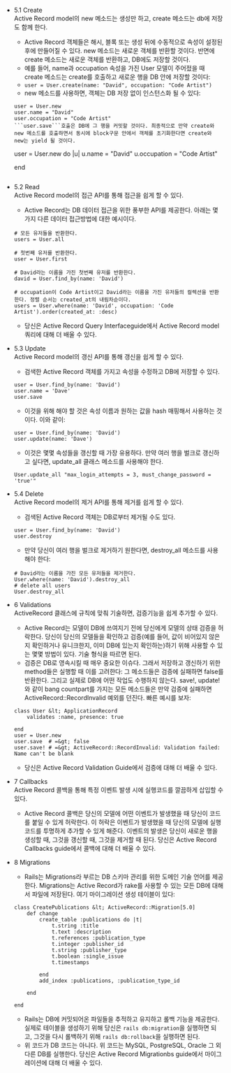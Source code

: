 - 5.1 Create  
Active Record model의 new 메소드는 생성만 하고, create 메소드는 db에 저장도 함께 한다.
    - Active Record 객체들은 해시, 블록 또는 생성 뒤에 수동적으로 속성이 설정된 후에 만들어질 수 있다. new 메소드는 새로운 객체를 반환할 것이다. 반면에 create 메소드는 새로운 객체를 반환하고, DB에도 저장할 것이다.
    - 예를 들어, name과 occupation 속성을 가진 User 모델이 주어젔을 때 create 메소드는 create를 호출하고 새로운 행을 DB 안에 저장할 것이다:
    - ```user = User.create(name: "David", occupation: "Code Artist")```
    - new 메소드를 사용하면, 객체는 DB 저장 없이 인스턴스화 될 수 있다:
    ```
    user = User.new
    user.name = "David"
    user.occupation = "Code Artist"
    ```user.save```호출은 DB에 그 행을 커밋할 것이다. 최종적으로 만약 create와 new 메소드를 호출하면서 동시에 block구문 안에서 객체를 초기화한다면 create와 new는 yield 될 것이다.
    ```
    user = User.new do |u|
        u.name = "David"
        u.occupation = "Code Artist"

    end
    ```

- 5.2 Read  
Active Record model의 접근 API를 통해 접근을 쉽게 할 수 있다.
    - Active Record는 DB 데이터 접근을 위한 풍부한 API를 제공한다. 아래는 몇가지 다른 데이터 접근방법에 대한 예시이다.
    ```
    # 모든 유저들을 반환한다.
    users = User.all
    ```
    ```
    # 첫번째 유저를 반환한다.
    user = User.first
    ```
    ```
    # David라는 이름을 가진 첫번째 유저를 반환한다.
    david = User.find_by(name: 'David')
    ```
    ```
    # occupation이 Code Artist이고 David라는 이름을 가진 유저들의 컬렉션을 반환한다. 정렬 순서는 created_at의 내림차순이다.
    users = User.where(name: 'David', occupation: 'Code Artist').order(created_at: :desc)
    ```
    - 당신은 Active Record Query Interfaceguide에서 Active Record model 쿼리에 대해 더 배울 수 있다.

- 5.3 Update  
Active Record model의 갱신 API를 통해 갱신을 쉽게 할 수 있다.
    - 검색한 Active Record 객체를 가지고 속성을 수정하고 DB에 저장할 수 있다.
    ```
    user = User.find_by(name: 'David')
    user.name = 'Dave'
    user.save
    ```
    - 이것을 위해 해야 할 것은 속성 이름과 원하는 값을 hash 매핑해서 사용하는 것이다. 이와 같이:
    ```
    user = User.find_by(name: 'David')
    user.update(name: 'Dave')
    ```
    - 이것은 몇몇 속성들을 갱신할 때 가장 유용하다. 만약 여러 행을 벌크로 갱신하고 싶다면, update_all 클래스 메소드를 사용해야 한다.
    ```
    User.update_all "max_login_attempts = 3, must_change_password = 'true'"
    ```

- 5.4 Delete  
Active Record model의 제거 API를 통해 제거를 쉽게 할 수 있다.
    - 검색된 Active Record 객체는 DB로부터 제거될 수도 있다.
    ```
    user = User.find_by(name: 'David')
    user.destroy
    ```
    - 만약 당신이 여러 행을 벌크로 제거하기 원한다면, destroy_all 메소드를 사용해야 한다:
    ```
    # David라는 이름을 가진 모든 유저들을 제거한다.
    User.where(name: 'David').destroy_all
    # delete all users
    User.destroy_all
    ```

- 6 Validations  
ActiveRecord 클래스에 규칙에 맞춰 기술하면, 검증기능을 쉽게 추가할 수 있다.
    - Active Record는 모델이 DB에 쓰여지기 전에 당신에게 모델의 상태 검증을 허락한다. 당신이 당신의 모델들을 확인하고 검증(예를 들어, 값이 비어있지 않은지 확인하거나 유니크한지, 이미 DB에 있는지 확인하는)하기 위해 사용할 수 있는 몇몇 방법이 있다. 기술 형식을 따르면 된다.
    - 검증은 DB로 영속시킬 때 매우 중요한 이슈다. 그래서 저장하고 갱신하기 위한 method들은 실행할 때 이를 고려한다: 그 메소드들은 검증에 실패하면 false를 반환한다. 그리고 실제로 DB에 어떤 작업도 수행하지 않는다. save!, update!와 같이 bang countpart를 가지는 모든 메소드들은 만약 검증에 실패하면 ActiveRecord::RecordInvalid 예외를 던진다. 빠른 예시를 보자:
    ```
    class User &lt; ApplicationRecord
        validates :name, presence: true

    end
    user = User.new
    user.save  # =&gt; false
    user.save! # =&gt; ActiveRecord::RecordInvalid: Validation failed: Name can't be blank
    ```
    - 당신은 Active Record Validation Guide에서 검증에 대해  더 배울 수 있다.

- 7 Callbacks  
Active Record 콜백을 통해 특정 이벤트 발생 시에 실행코드를 깔끔하게 삽입할 수 있다.
    - Active Record 콜백은 당신의 모델에 어떤 이벤트가 발생했을 때 당신이 코드를 붙일 수 있게 허락한다. 이 허락은 이벤트가 발생했을 때 당신의 모델에 실행코드를 투명하게 추가할 수 있게 해준다. 이벤트의 발생은 당신이 새로운 행을 생성할 때, 그것을 갱신할 때, 그것을 제거할 때 된다. 당신은 Active Record Callbacks guide에서 콜백에 대해 더 배울  수 있다.

- 8 Migrations
    - Rails는 Migrations라 부르는 DB 스키마 관리를 위한 도메인 기술 언어를 제공한다. Migrations는 Active Record가 rake를 사용할 수 있는 모든 DB에 대해서 파일에 저장된다. 여기 마이그레이션 생성 테이블이 있다:
    ```
    class CreatePublications &lt; ActiveRecord::Migration[5.0]
        def change
            create_table :publications do |t|
                t.string :title
                t.text :description
                t.references :publication_type
                t.integer :publisher_id
                t.string :publisher_type
                t.boolean :single_issue
                t.timestamps

            end
            add_index :publications, :publication_type_id

        end

    end
    ```
    - Rails는 DB에 커밋되어온 파일들을 추적하고 유지하고 롤백 기능을 제공한다. 실제로 테이블을 생성하기 위해 당신은 ```rails db:migration```을 실행하면 되고, 그것을 다시 롤백하기 위해 ```rails db:rollback```을 실행하면 된다.
    - 위 코드가 DB 코드는 아니다. 위 코드는 MySQL, PostgreSQL, Oracle 그 외 다른 DB를 실행한다. 당신은 Active Record Migrationbs guide에서 마이그레이션에 대해 더 배울 수 있다.
